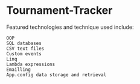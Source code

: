 # Tournament-Tracker 

Featured technologies and technique used include:

    OOP
    SQL databases
    CSV text files
    Custom events
    Linq
    Lambda expressions
    Emailling
    App.config data storage and retrieval
    
